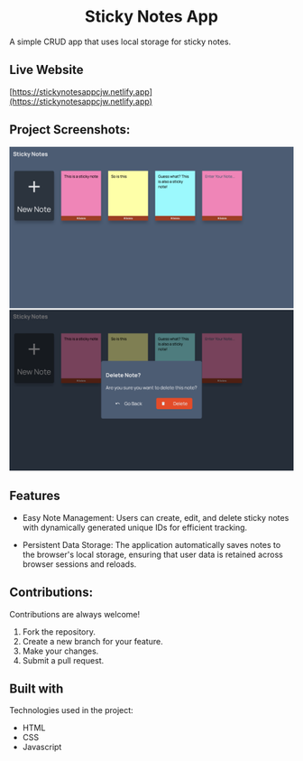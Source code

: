 <h1 align="center" id="title">Sticky Notes App</h1>

<p id="description">A simple CRUD app that uses local storage for sticky notes.</p>

<h2>Live Website</h2>

[https://stickynotesappcjw.netlify.app](https://stickynotesappcjw.netlify.app)

<h2>Project Screenshots:</h2>

<img src="https://raw.githubusercontent.com/CraigJWilliams/stickyNotesApp/main/readmeImages/stickynotescreenshot1.png" alt="project-screenshot" >

<img src="https://raw.githubusercontent.com/CraigJWilliams/stickyNotesApp/main/readmeImages/stickynotescreenshot2.png" alt="project-screenshot" >


  
  
<h2>Features</h2>

*   Easy Note Management: Users can create, edit, and delete sticky notes with dynamically generated unique IDs for efficient tracking.

*   Persistent Data Storage: The application automatically saves notes to the browser's local storage, ensuring that user data is retained across browser sessions and reloads.

<h2>Contributions:</h2>

Contributions are always welcome!
1. Fork the repository.
2. Create a new branch for your feature.
3. Make your changes.
4. Submit a pull request.

  
  
<h2>Built with</h2>

Technologies used in the project:

*   HTML
*   CSS
*   Javascript
